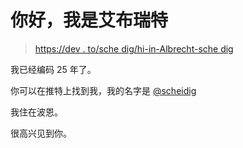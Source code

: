 # 你好，我是艾布瑞特

> [https://dev . to/sche dig/hi-in-Albrecht-sche dig](https://dev.to/scheidig/hi-im-albrecht-scheidig)

我已经编码 25 年了。

你可以在推特上找到我，我的名字是 [@scheidig](https://twitter.com/scheidig)

我住在波恩。

很高兴见到你。